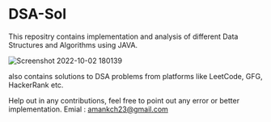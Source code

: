 # DSA-Sol
This repositry contains implementation and analysis of different Data Structures and Algorithms using JAVA.

![Screenshot 2022-10-02 180139](https://user-images.githubusercontent.com/63445788/193454122-6ef057f3-0ce8-425e-ac2a-89c531ed3d4c.jpg)

also contains solutions to DSA problems from platforms like LeetCode, GFG, HackerRank etc.

Help out in any contributions,  feel free to point out any error or better implementation.
Emial : amankch23@gmail.com
